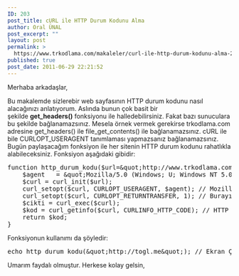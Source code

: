 ```yaml
---
ID: 203
post_title: cURL ile HTTP Durum Kodunu Alma
author: Oral ÜNAL
post_excerpt: ""
layout: post
permalink: >
  https://www.trkodlama.com/makaleler/curl-ile-http-durum-kodunu-alma-203.html
published: true
post_date: 2011-06-29 22:21:52
---
```

Merhaba arkadaşlar,

Bu makalemde sizlerebir web sayfasının HTTP durum kodunu nasıl alacağınızı anlatıyorum. Aslında bunun çok basit bir şekilde <strong>get_headers()</strong> fonksiyonu ile halledebilirsiniz. Fakat bazı sunuculara bu şekilde bağlanamazsınız. Mesela örnek vermek gerekirse trkodlama.com adresine get_headers() ile file_get_contents() ile bağlanamazsınız. cURL ile bile CURLOPT_USERAGENT tanımlaması yapmazsanız bağlanamazsınız. Bugün paylaşacağım fonksiyon ile her sitenin HTTP durum kodunu rahatlıkla alabileceksiniz. Fonksiyon aşağıdaki gibidir:

<pre class="lang:php decode:1 " >function http_durum_kodu($url=&amp;quot;http://www.trkodlama.com&amp;quot;){
    $agent   = &amp;quot;Mozilla/5.0 (Windows; U; Windows NT 5.0; en-US; rv:1.7.12) Gecko/20050915 Firefox/1.0.7&amp;quot;;
    $curl = curl_init($url);
    curl_setopt($curl, CURLOPT_USERAGENT, $agent); // Mozilla gibi g&ouml;r&uuml;nd&uuml;k
    curl_setopt($curl, CURLOPT_RETURNTRANSFER, 1); // Burayı 0 yaparsanız sitenin &ccedil;ıktısını da ekrana basar. Bunu istemeyiz..
    $cikti = curl_exec($curl);
    $kod = curl_getinfo($curl, CURLINFO_HTTP_CODE); // HTTP durum kodunu aldık
    return $kod;
}</pre>

Fonksiyonun kullanımı da şöyledir:

<pre class="lang:php decode:1 " >echo http_durum_kodu(&amp;quot;http://togl.me&amp;quot;); // Ekran &Ccedil;ıktısı &amp;quot;400&amp;quot; olacaktır..</pre>

Umarım faydalı olmuştur. Herkese kolay gelsin,